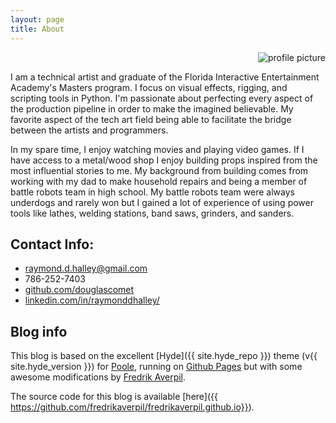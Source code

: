 ```yaml
---
layout: page
title: About
---
```


<div style="text-align: right;">
  <img src="https://douglascomet.github.io/blog/images/Doug Halley.jpg" alt="profile picture">
</div>

I am a technical artist and graduate of the Florida Interactive Entertainment Academy's Masters program. I focus on visual effects, rigging, and scripting tools in Python. I'm passionate about perfecting every aspect of the production pipeline in order to make the imagined believable. My favorite aspect of the tech art field being able to facilitate the bridge between the artists and programmers.

In my spare time, I enjoy watching movies and playing video games. If I have access to a metal/wood shop I enjoy building props inspired from the most influential stories to me. My background from building comes from working with my dad to make household repairs and being a member of battle robots team in high school. My battle robots team were always underdogs and rarely won but I gained a lot of experience of using power tools like lathes, welding stations, band saws, grinders, and sanders.

## Contact Info:

* raymond.d.halley@gmail.com
* 786-252-7403
* [github.com/douglascomet](https://github.com/douglascomet)
* [linkedin.com/in/raymonddhalley/](https://linkedin.com/in/raymonddhalley/)

## Blog info

This blog is based on the excellent [Hyde]({{ site.hyde_repo }}) theme (v{{ site.hyde_version }}) for [Poole](http://getpoole.com), running on [Github Pages](https://pages.github.com) but with some awesome modifications by [Fredrik Averpil](https://fredrikaverpil.github.io/).

The source code for this blog is available [here]({{ https://github.com/fredrikaverpil/fredrikaverpil.github.io}}).
